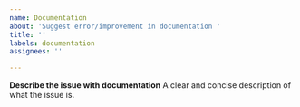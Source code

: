 ```yaml
---
name: Documentation
about: 'Suggest error/improvement in documentation '
title: ''
labels: documentation
assignees: ''

---
```


**Describe the issue with documentation**
A clear and concise description of what the issue is.
